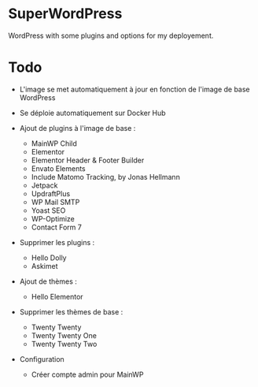# SuperWordPress
WordPress with some plugins and options for my deployement.

# Todo

- L'image se met automatiquement à jour en fonction de l'image de base WordPress
- Se déploie automatiquement sur Docker Hub

- Ajout de plugins à l'image de base : 
  - MainWP Child
  - Elementor
  - Elementor Header & Footer Builder
  - Envato Elements
  - Include Matomo Tracking, by Jonas Hellmann
  - Jetpack
  - UpdraftPlus
  - WP Mail SMTP
  - Yoast SEO
  - WP-Optimize
  - Contact Form 7

- Supprimer les plugins :
  - Hello Dolly
  - Askimet

- Ajout de thèmes :
  - Hello Elementor

- Supprimer les thèmes de base :
  - Twenty Twenty
  - Twenty Twenty One
  - Twenty Twenty Two

- Configuration
  - Créer compte admin pour MainWP
